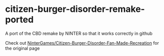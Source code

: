 # citizen-burger-disorder-remake-ported
A port of the CBD remake by NINTER so that it works correctly in github

Check out [NinterGames/Citizen-Burger-Disorder-Fan-Made-Recreation](https://github.com/NinterGames/Citizen-Burger-Disorder-Fan-Made-Recreation) for the original page
